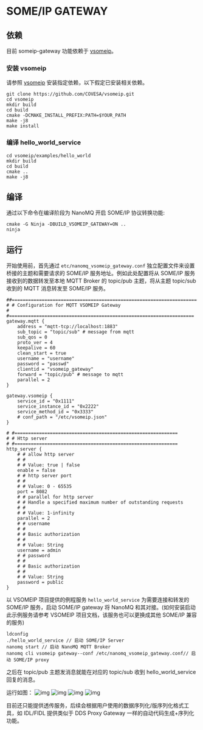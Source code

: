 # SOME/IP GATEWAY

## 依赖

目前 someip-gateway 功能依赖于 [vsomeip](https://github.com/COVESA/vsomeip)。

### 安装 vsomeip
请参照 [vsomeip](https://github.com/COVESA/vsomeip) 安装指定依赖，以下假定已安装相关依赖。

```shell
git clone https://github.com/COVESA/vsomeip.git
cd vsomeip
mkdir build
cd build
cmake -DCMAKE_INSTALL_PREFIX:PATH=$YOUR_PATH
make -j8
make install
```

### 编译 hello_world_service

```shell
cd vsomeip/examples/hello_world
mkdir build
cd build
cmake ..
make -j8
```

## 编译

通过以下命令在编译阶段为 NanoMQ 开启 SOME/IP 协议转换功能:

```shell
cmake -G Ninja -DBUILD_VSOMEIP_GATEWAY=ON ..
ninja
```

## 运行
开始使用前，首先通过 `etc/nanomq_vsomeip_gateway.conf` 独立配置文件来设置桥接的主题和需要请求的 SOME/IP 服务地址。例如此处配置将从 SOME/IP 服务接收到的数据转发至本地 MQTT Broker 的 topic/pub 主题，将从主题 topic/sub 收到的 MQTT 消息转发至 SOME/IP 服务。

```apacheconf
##====================================================================
# # Configuration for MQTT VSOMEIP Gateway
# #====================================================================
gateway.mqtt {
    address = "mqtt-tcp://localhost:1883"
    sub_topic = "topic/sub" # message from mqtt
    sub_qos = 0
    proto_ver = 4
    keepalive = 60
    clean_start = true
    username = "username"
    password = "passwd"
    clientid = "vsomeip_gateway"
    forward = "topic/pub" # message to mqtt
    parallel = 2
}

gateway.vsomeip {
    service_id = "0x1111"
    service_instance_id = "0x2222"
    service_method_id = "0x3333"
    # conf_path = "/etc/vsomeip.json"
}

# #============================================================
# # Http server
# #============================================================
http_server {
	# # allow http server
	# #
	# # Value: true | false
	enable = false
	# # http server port
	# #
	# # Value: 0 - 65535
	port = 8082
	# # parallel for http server
	# # Handle a specified maximum number of outstanding requests
	# #
	# # Value: 1-infinity
	parallel = 2
	# # username
	# #
    # # Basic authorization
    # #
	# # Value: String
	username = admin
	# # password
	# #
    # # Basic authorization
    # #
	# # Value: String
	password = public
}

```

以 VSOMEIP 项目提供的例程服务 `hello_world_service` 为需要连接和转发的 SOME/IP 服务，启动
SOME/IP gateway 将 NanoMQ 和其对接。(如何安装启动此示例服务请参考 VSOMEIP 项目文档，该服务也可以更换成其他 SOME/IP 兼容的服务)
``` shell
ldconfig
./hello_world_service // 启动 SOME/IP Server
nanomq start // 启动 NanoMQ MQTT Broker
nanomq cli vsomeip gateway--conf /etc/nanomq_vsomeip_gateway.conf// 启动 SOME/IP proxy
```
之后在 topic/pub 主题发消息就能在对应的 topic/sub 收到 hello_world_service 回复的消息。

运行如图：
![img](./images/hello_service.png)
![img](./images/nanomq_someip_gateway.png)
![img](./images/someip_gateway.png)
![img](./images/pub_sub.png)

目前还只能提供透传服务，后续会根据用户使用的数据序列化/版序列化格式工具，如 IDL/FIDL 提供类似于 DDS Proxy Gateway 一样的自动代码生成+序列化功能。

